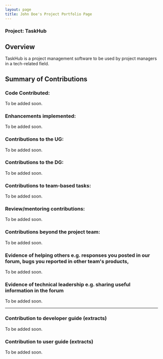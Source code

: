 ```yaml
---
layout: page
title: John Doe's Project Portfolio Page
---
```


### Project: TaskHub

## Overview
TaskHub is a project management software to be used by project managers in a tech-related field.
## Summary of Contributions

### Code Contributed:
To be added soon.
### Enhancements implemented:
To be added soon.
### Contributions to the UG:
To be added soon.
### Contributions to the DG:
To be added soon.
### Contributions to team-based tasks:
To be added soon.
### Review/mentoring contributions:
To be added soon.
### Contributions beyond the project team:
To be added soon.
### Evidence of helping others e.g. responses you posted in our forum, bugs you reported in other team's products,
To be added soon.
### Evidence of technical leadership e.g. sharing useful information in the forum
To be added soon.
--- ---
### Contribution to developer guide (extracts)
To be added soon.
### Contribution to user guide (extracts)
To be added soon.

